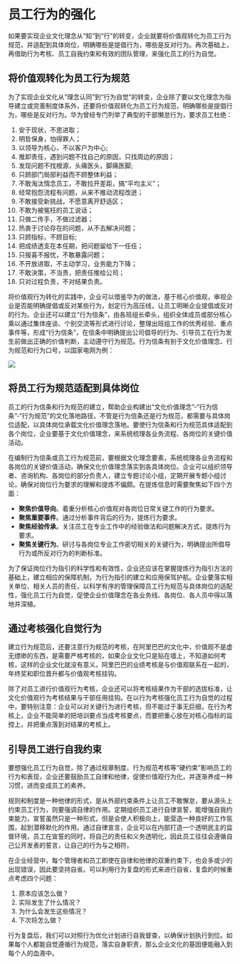 # 员工行为的强化

如果要实现企业文化理念从“知”到“行”的转变，企业就要将价值观转化为员工行为规范，并适配到具体岗位，明确哪些是提倡行为，哪些是反对行为。再次基础上，再借助行为考核、员工自我约束和有效的团队管理，来强化员工的行为自觉。

## 将价值观转化为员工行为规范

为了实现企业文化从“理念认同”到“行为自觉”的转变，企业除了要以文化理念为指导建立或完善制度体系外，还要将价值观转化为员工行为规范，明确哪些是提倡行为，哪些是反对行为。华为曾经专门列举了典型的干部懒怠行为，要求员工杜绝：
1. 安于现状，不思进取；
2. 明哲保身，怕得罪人；
3. 以领导为核心，不以客户为中心;
4. 推卸责任，遇到问题不找自己的原因，只找周边的原因；
5. 发现问题不找根源，头痛医头，脚痛医脚;
6. 只顾部门局部利益而不顾整体利益；
7. 不敢淘汰惰念员工，不敢拉开差距，搞“平均主义”；
8. 经常抱怨流程有问题，从来不推动流程改迸；
9. 不敢接受新挑战，不愿意离开舒适区；
10. 不敢为被冤枉的员工说话；
11. 只做二传手，不做过滤器；
12. 热衷于讨论存在的问题，从不去解决问题；
13. 只顾指标，不顾目标;
14. 把成绩透支在本任期，把问题留给下一任任；
15. 只报喜不报忧，不敢暴露问题；
16. 不开放进取，不主动学习，业务能力下降；
17. 不敢決策，不当责，把责任推给公司；
18. 只对过程负责，不对结果负责。

将价值观行为转化的实践中，企业可以借鉴华为的做法，基于核心价值观，审视企业是否能明确提倡或反对某些行为，划定行为高压线，让员工明晰企业提倡或反对的行为。企业还可以建立“行为信条”，由各班组长牵头，组织全体成员或部分核心乘以通过集体座谈、个别交流等形式进行讨论，整理出班组工作的优秀经验、重点事件等，形成“行为信条”，在信条中明确提出公司倡导的行为、引导员工在行为发生前做出正确的价值判断，主动遵守行为规范。行为信条有别于文化价值理念、行为规范和行为口号，以国家电网为例：

![](https://s3.bmp.ovh/imgs/2022/11/05/a8f30f3baed1ee27.png)


## 将员工行为规范适配到具体岗位

员工的行为信条和行为规范的建立，帮助企业构建出“文化价值理念”-“行为信条”-“行为规范”的文化落地路径，不管是行为信条还是行为规范，都需要与具体岗位适配，以具体岗位承载文化价值理念落地。要使行为信条和行为规范具体适配到各个岗位，企业要基于文化价值理念，来系统梳理各业务流程、各岗位的关键价值活动。

在编制行为信条或员工行为规范前，要根据文化理念要素，系统梳理各业务流程和各岗位的关键价值活动，确保文化价值理念落实到各具体岗位。企业可以组织领导者、咨询机构、各岗位的部分负责人，建立专题讨论小组，定期开展专题小组讨论，确保对岗位行为要求的理解和提炼不偏颇。在提炼信息时需要聚焦如下四个方面：
- **聚焦价值导向**。着重分析核心价值观对各岗位日常关键工作的行为要求。
- **聚焦重要事件**。通过分析事件背后的行为，提炼行为要求。
- **聚焦经验传承**。关注员工在专业工作中的经验做法和问题解决方式，提炼行为要求。
- **聚焦关键行为**。研讨与各岗位专业工作密切相关的关键行为，明确提出所倡导行为或所反对行为的判断标准。

为了保证岗位行为指引的科学性和有效性，企业还应该在掌握提炼行为指引方法的基础上，建立相应的保障机制，为行为指引的建立和应用保驾护航。企业要落实相关单位、相关人员的责任，以科学有序的管理保障员工行为规范与具体岗位的适配性，强化员工行为自觉，促使企业价值理念在各业务线、各岗位、各人员中得以落地并深植。

## 通过考核强化自觉行为

建立行为规范后，还要注意行为规范的考核，在阿里巴巴的文化中，价值观不是虚无缥缈的东西，是需要严格考核的，如果企业文化只是贴在墙上，不知道如何考核，这样的企业文化就没有意义。阿里巴巴的业绩考核是与价值观联系在一起的，年终奖和职位晋升都与价值观考核挂钩。

除了对员工进行价值观行为考核，企业还可以将考核结果作为干部的选拔标准，让文化价值观行为考核结果与干部任用挂钩。在以行为考核强化员工行为自觉的过程中，要特别注意：企业可以对关键行为进行考核，但不能过于事无巨细，在行为考核上，企业不能简单的把培训要点当成考核要点，而要把重心放在对核心指标的监控上，并把重点落到对结果的考核上。


## 引导员工进行自我约束

要想强化员工行为自觉，除了通过规章制度、行为规范考核等“硬约束”影响员工的行为和表现，企业还要鼓励员工自律和他律，促使价值观行为化，并逐渐养成一种习惯，进而变成员工的素养。

规则和制度是一种他律的形式，是从外部约束条件上让员工不敢懈怠，要从源头上约束员工行为，则要强调自律的作用。定期组织员工进行自律宣誓，能增强自我约束能力，宣誓虽然只是一种形式，但是会使人积极向上，能营造一种良好的工作氛围，起到潜移默化的作用。通过自律宣言，企业可以在内部打造一个透明民主的监督环境，员工在宣誓的同时，将自己的责任和义务透明化，因此员工往往会遵循自己公开发表的誓言，让自己的行为与之相符。

在企业经营中，每个管理者和员工即使在自律和他律的双重约束下，也会多或少的出现错误，因此要坚持自省。可以利用行为复盘的形式来进行自省，复盘的时候重点考虑四个问题：
1. 原本应该怎么做？
2. 实际发生了什么情况？
3. 为什么会发生这些情况？
4. 下次将怎么做？

行为复盘后，我们可以对照行为优化计划进行自我督查，以确保计划执行到位。如果每个人都能自觉遵循行为规范，落实自身职责，那么企业文化的基因便能融入到每个人的血液中。